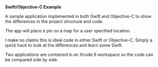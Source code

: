 **Swift/Objective-C Example**

A sample application implemented in both Swift and Objective-C to show the differences in the project structure and code.

The app will place a pin on a map for a user specified location.

I make no claims this is ideal code in either Swift or Objective-C. Simply a quick hack to look at the differences and learn some Swift.

Two applications are contained in an Xcode 6 workspace so the code can be compared side by side.